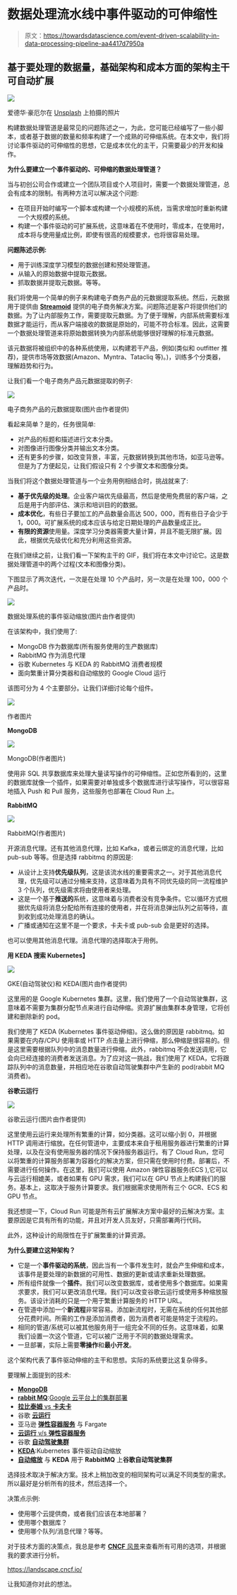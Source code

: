 # 数据处理流水线中事件驱动的可伸缩性

> 原文：<https://towardsdatascience.com/event-driven-scalability-in-data-processing-pipeline-aa4417d7950a>

## 基于要处理的数据量，基础架构和成本方面的架构主干可自动扩展

![](img/15d06daf976cc0c1e846e02630b882b2.png)

爱德华·豪厄尔在 [Unsplash](https://unsplash.com/?utm_source=unsplash&utm_medium=referral&utm_content=creditCopyText) 上拍摄的照片

构建数据处理管道是最常见的问题陈述之一，为此，您可能已经编写了一些小脚本，或者基于数据的数量和频率构建了一个成熟的可伸缩系统。在本文中，我们将讨论事件驱动的可伸缩性的思想，它是成本优化的主干，只需要最少的开发和操作。

**为什么要建立一个事件驱动的、可伸缩的数据处理管道？**

当与初创公司合作或建立一个团队项目或个人项目时，需要一个数据处理管道，总会有成本的限制。有两种方法可以解决这个问题:

*   在项目开始时编写一个脚本或构建一个小规模的系统，当需求增加时重新构建一个大规模的系统。
*   构建一个事件驱动的可扩展系统，这意味着在不使用时，零成本，在使用时，成本将与使用量成比例，即使有很高的规模要求，也将很容易处理。

**问题陈述示例:**

*   用于训练深度学习模型的数据创建和预处理管道。
*   从输入的原始数据中提取元数据。
*   抓取数据并提取元数据。等等。

我们将使用一个简单的例子来构建电子商务产品的元数据提取系统。然后，元数据用于提供由 [**Streamoid**](https://www.streamoid.com/) 提供的电子商务解决方案。问题陈述是客户将提供他们的数据。为了让内部服务工作，需要提取元数据。为了便于理解，内部系统需要标准数据才能运行，而从客户端接收的数据是原始的，可能不符合标准。因此，这需要一个数据处理管道来将原始数据转换为内部系统能够很好理解的标准元数据。

该元数据将被组织中的各种系统使用，以构建若干产品，例如(类似和 outfitter 推荐)，提供市场等效数据(Amazon、Myntra、Tatacliq 等)。)，训练多个分类器，理解趋势和行为。

让我们看一个电子商务产品元数据提取的例子:

![](img/73eb956e26eed9c2313a96e87037c930.png)

电子商务产品的元数据提取(图片由作者提供)

看起来简单？是的，任务很简单:

*   对产品的标题和描述进行文本分类。
*   对图像进行图像分类并输出文本分类。
*   还有更多的步骤，如改变背景，丰富，元数据转换到其他市场，如亚马逊等。但是为了方便起见，让我们假设只有 2 个步骤文本和图像分类。

当我们将这个数据处理管道与一个业务用例相结合时，挑战就来了:

*   **基于优先级的处理**。企业客户端优先级最高，然后是使用免费层的客户端，之后是用于内部评估、演示和培训目的的数据。
*   **成本优化**，有些日子要加工的产品数量会高达 500，000，而有些日子会少于 1，000。可扩展系统的成本应该与给定日期处理的产品数量成正比。
*   **有限的资源**使用量。深度学习分类器需要大量计算，并且不能无限扩展。因此，根据优先级优化和充分利用这些资源。

在我们继续之前，让我们看一下架构主干的 GIF，我们将在本文中讨论它。这是数据处理管道中的两个过程(文本和图像分类)。

下图显示了两次迭代，一次是在处理 10 个产品时，另一次是在处理 100，000 个产品时。

![](img/aa32681260af98425fe89326e4a7ed78.png)

数据处理系统的事件驱动缩放(图片由作者提供)

在该架构中，我们使用了:

*   MongoDB 作为数据库(所有服务使用的生产数据库)
*   RabbitMQ 作为消息代理
*   谷歌 Kubernetes 与 KEDA 的 RabbitMQ 消费者规模
*   面向繁重计算分类器和自动缩放的 Google Cloud 运行

该图可分为 4 个主要部分。让我们详细讨论每个组件。

![](img/40dfcc84979d1da9fce82f741927bb04.png)

作者图片

**MongoDB**

![](img/7002c883235b103fe841368570cbc709.png)

MongoDB(作者图片)

使用非 SQL 共享数据库来处理大量读写操作的可伸缩性。正如您所看到的，这里的数据库就像一个插件，如果需要对单独或多个数据库进行读写操作，可以很容易地插入 Push 和 Pull 服务，这些服务也部署在 Cloud Run 上。

**RabbitMQ**

![](img/7db2b0922e512a2667f8a5a8be93a61f.png)

RabbitMQ(作者图片)

开源消息代理。还有其他消息代理，比如 Kafka，或者云绑定的消息代理，比如 pub-sub 等等。但是选择 rabbitmq 的原因是:

*   从设计上支持**优先级队列**，这是该流水线的重要需求之一。对于其他消息代理，优先级可以通过分桶来支持，这意味着为具有不同优先级的同一流程维护 3 个队列，优先级需求将由使用者来处理。
*   这是一个基于**推送的**系统，这意味着与消费者没有竞争条件。它以循环方式根据优先级将消息分配给所有连接的使用者，并在将消息弹出队列之前等待，直到收到成功处理消息的确认。
*   广播或通知在这里不是一个要求，卡夫卡或 pub-sub 会是更好的选择。

也可以使用其他消息代理。消息代理的选择取决于用例。

**用 KEDA 搜索 Kubernetes】**

![](img/d5d4e6106d0e07b704de8a6ad52ade56.png)

GKE(自动驾驶仪)和 KEDA(图片由作者提供)

这里用的是 Google Kubernetes 集群。这里，我们使用了一个自动驾驶集群，这意味着不需要为集群分配节点来进行自动伸缩。资源扩展由集群本身管理，它将创建和删除新的 pod。

我们使用了 KEDA (Kubernetes 事件驱动伸缩)。这么做的原因是 rabbitmq。如果需要在内存/CPU 使用率或 HTTP 点击量上进行伸缩，那么伸缩是很容易的。但是这里需要根据队列中的消息数量进行伸缩。此外，rabbitmq 不会发送调用，它会向已经连接的消费者发送消息。为了应对这一挑战，我们使用了 KEDA，它将跟踪队列中的消息数量，并相应地在谷歌自动驾驶集群中产生新的 pod(rabbit MQ 消费者)。

**谷歌云运行**

![](img/a2d084f64443512b67c8508662b8570d.png)

谷歌云运行(图片由作者提供)

这里使用云运行来处理所有繁重的计算，如分类器。这可以缩小到 0，并根据 HTTP 调用进行缩放。在任何管道中，主要成本来自于租用服务器进行繁重的计算处理，以及在没有使用服务器的情况下保持服务器运行。有了 Cloud Run，您可以将繁重的计算服务部署为容器化的解决方案，但只需在使用时付费。部署后，不需要进行任何操作。在这里，我们可以使用 Amazon 弹性容器服务(ECS ),它可以与云运行相媲美，或者如果有 GPU 需求，我们可以在 GPU 节点上构建我们的服务。基本上，这取决于服务计算要求。我们根据需求使用所有三个 GCR、ECS 和 GPU 节点。

我还想提一下，Cloud Run 可能是所有云扩展解决方案中最好的云解决方案。主要原因是它具有所有的功能，并且对开发人员友好，只需部署两行代码。

此外，这种设计的局限性在于扩展繁重的计算资源。

**为什么要建立这种架构？**

*   它是一个**事件驱动的系统**，因此当有一个事件发生时，就会产生伸缩和成本，该事件是要处理的新数据的可用性、数据的更新或请求重新处理数据。
*   所有组件就像一个**插件**。我们可以改变数据库，或者使用多个数据库。如果需求要求，我们可以更改消息代理。我们可以改变谷歌云运行或使用多种缩放服务。该设计消耗的只是一个用于繁重计算服务的 HTTP URL。
*   在管道中添加一个**新流程**非常容易。添加新流程时，无需在系统的任何其他部分花费时间。所需的工作是添加消费者，因为消费者可能是特定于流程的。
*   相同的管道/系统可以被其他服务用于一组完全不同的任务。这意味着，如果我们设置一次这个管道，它可以被广泛用于不同的数据处理需求。
*   一旦部署，实际上需要**零操作**和**最小开发**。

这个架构代表了事件驱动伸缩的主干和思想。实际的系统要比这复杂得多。

要理解上面提到的技术:

*   [**MongoDB**](https://www.mongodb.com/)
*   [**rabbit MQ**](https://www.rabbitmq.com/):[Google 云平台上的集群部署](https://cloudplatform.googleblog.com/2014/06/rabbitmq-on-google-compute-engine.html)
*   [**拉比泰姆** vs **卡夫卡**](https://www.simplilearn.com/kafka-vs-rabbitmq-article)
*   谷歌 [**云运行**](https://cloud.google.com/run)
*   亚马逊 [**弹性容器服务**](https://aws.amazon.com/ecs/) 与 Fargate
*   [**云运行** v/s **弹性容器服务**](https://lonare.medium.com/comparison-google-cloud-run-gcr-vs-azure-container-instances-aci-vs-aws-ecs-with-fargate-d419bc56cf90)
*   谷歌 [**自动驾驶集群**](https://cloud.google.com/kubernetes-engine/docs/concepts/autopilot-overview)
*   [**KEDA**](https://keda.sh/):Kubernetes 事件驱动自动缩放
*   [**自动缩放**](https://medium.com/geekculture/understanding-kubernetes-hpa-with-keda-and-rabbitmq-4bf87216606b#:~:text=KEDA%20RabbitMQ%20Auto%2DScaler&text=To%20achieve%20this%2C%20KEDA%20has,%E2%80%9CHPAQueue%E2%80%9D%20for%20any%20messages.) 与 **KEDA** 用于 **RabbitMQ** 上**谷歌自动驾驶集群**

选择技术取决于解决方案。技术上稍加改变的相同架构可以满足不同类型的需求。所以最好是分析所有的技术，然后选择一个。

决策点示例:

*   使用哪个云提供商，或者我们应该在本地部署？
*   使用哪个数据库？
*   使用哪个队列/消息代理？等等。

对于技术方面的决策点，我总是参考 [**CNCF** 风景](https://landscape.cncf.io/)来查看所有可用的选项，并根据我的要求进行分析。

<https://landscape.cncf.io/>  

让我知道你对此的想法。